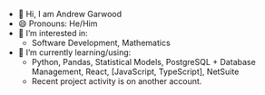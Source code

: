 - 👋 Hi, I am Andrew Garwood
- 😄 Pronouns: He/Him
- 👀 I’m interested in:
    - Software Development, Mathematics
- 🌱 I’m currently learning/using:
    - Python, Pandas, Statistical Models, PostgreSQL + Database Management, React, [JavaScript, TypeScript], NetSuite
    - Recent project activity is on another account.

<!--
**AndrewGarwood/AndrewGarwood** is a ✨ _special_ ✨ repository because its `README.md` (this file) appears on your GitHub profile.

Here are some ideas to get you started:

- 🔭 I’m currently working on ...
- 🌱 I’m currently learning ...
- 👯 I’m looking to collaborate on ...
- 🤔 I’m looking for help with ...
- 💬 Ask me about ...
- 📫 How to reach me: ...
- 😄 Pronouns: ...
- ⚡ Fun fact: ...
-->
